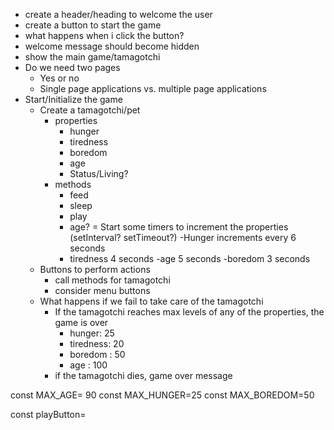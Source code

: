 - create a header/heading to welcome the user
- create a button to start the game
- what happens when i click the button?
- welcome message should become hidden
- show the main game/tamagotchi
- Do we need two pages
    - Yes or no
    - Single page applications vs. multiple page applications
- Start/Initialize the game
    - Create a tamagotchi/pet
        - properties
            - hunger
            - tiredness
            - boredom
            - age
            - Status/Living?
        - methods
            - feed
            - sleep
            - play
            - age?
        = Start some timers to increment the properties (setInterval? setTimeout?)
            -Hunger increments every 6 seconds
            - tiredness 4 seconds
            -age 5 seconds
            -boredom 3 seconds
    - Buttons to perform actions
        - call methods for tamagotchi
        - consider menu buttons
    - What happens if we fail to take care of the tamagotchi
        - If the tamagotchi reaches max levels of any of the properties, the game is over
            - hunger: 25
            - tiredness: 20
            - boredom : 50
            - age : 100
        - if the tamagotchi dies, game over message
    

const MAX_AGE= 90
const MAX_HUNGER=25
const MAX_BOREDOM=50

const playButton=